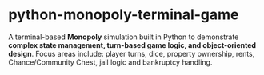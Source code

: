 # python-monopoly-terminal-game
A terminal-based **Monopoly** simulation built in Python to demonstrate **complex state management, turn-based game logic, and object-oriented design**.   Focus areas include: player turns, dice, property ownership, rents, Chance/Community Chest, jail logic and bankruptcy handling.
